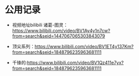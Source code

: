 # 公用记录

* 视频地址bilibili 诸葛-图灵：https://www.bilibili.com/video/BV1Ay4y1n7cw?from=search&seid=1447067065303843079

* 顶尖系列：https://www.bilibili.com/video/BV1ET4y137Km?from=search&seid=1848796235963681111

* 千锋的:https://www.bilibili.com/video/BV1Qz411e7yx?from=search&seid=1848796235963681111